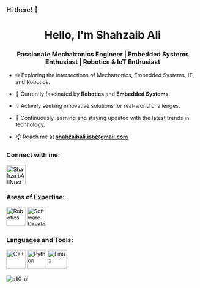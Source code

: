 ### Hi there! 👋
<h1 align="center">Hello, I'm Shahzaib Ali</h1>
<h3 align="center">Passionate Mechatronics Engineer | Embedded Systems Enthusiast | Robotics & IoT Enthusiast</h3>

- 🌐 Exploring the intersections of Mechatronics, Embedded Systems, IT, and Robotics.

- 🤖 Currently fascinated by **Robotics** and **Embedded Systems**.

- 💡 Actively seeking innovative solutions for real-world challenges.

- 🌱 Continuously learning and staying updated with the latest trends in technology.

- 📫 Reach me at **shahzaibali.isb@gmail.com**

<h3 align="left">Connect with me:</h3>
<p align="left">
  <a href="https://www.linkedin.com/in/shahzaibalinust/" target="blank"><img align="center" src="https://raw.githubusercontent.com/rahuldkjain/github-profile-readme-generator/master/src/images/icons/Social/linked-in-alt.svg" alt="ShahzaibAliNust" height="50" width="50" /></a>
  <!-- Add other social media links as needed -->
</p>

<h3 align="left">Areas of Expertise:</h3>
<p align="left">
  <!-- Add icons or relevant images for your areas of expertise -->
  <img src="https://img.icons8.com/color/48/000000/robot.png" alt="Robotics" width="50" height="50"/>
  <img src="https://img.icons8.com/color/48/000000/code.png" alt="Software Development" width="50" height="50"/>
  <!-- Add more as per your expertise -->
</p>

<h3 align="left">Languages and Tools:</h3>
<p align="left">
  <!-- Add icons for languages and tools you're proficient in -->
  <img src="https://img.icons8.com/color/48/000000/c-plus-plus-logo.png" alt="C++" width="50" height="50"/>
  <img src="https://img.icons8.com/color/48/000000/python.png" alt="Python" width="50" height="50"/>
  <img src="https://img.icons8.com/color/48/000000/linux.png" alt="Linux" width="50" height="50"/>
  <!-- Add more as per your skillset -->
</p>

<p><img align="center" src="https://github-readme-stats.vercel.app/api/top-langs?username=ali0-ai&show_icons=true&locale=en&layout=compact" alt="ali0-ai" /></p>
